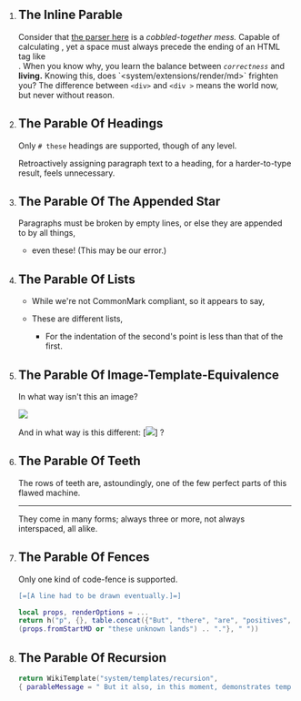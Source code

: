 1. ## The Inline Parable

   <!-- The Zeroth Parable: You cannot outrun your own shadow. -->

   Consider that [the parser here](system/extensions/render/md)
    is a _cobbled-together mess._
   Capable of calculating <?lua 6 * 7 ?>,
    yet a space must always precede the ending of an HTML tag like <br />.
   When you know why, you learn the balance between *`correctness`* and **living.**
   Knowing this, does \`<system/extensions/render/md>\` frighten you?
   The difference between `<div>` and `<div >` means the world now,
    but never without reason.

2. ## The Parable Of Headings

   Only `# these` headings are supported, though of any level.

   Retroactively assigning paragraph text to a heading,
    for a harder-to-type result, feels unnecessary.

3. ## The Parable Of The Appended Star

   Paragraphs must be broken by empty lines,
    or else they are appended to by all things,
    * even these! (This may be our error.)

4. ## The Parable Of Lists

     * While we're not CommonMark compliant, so it appears to say,
   * These are different lists,

     * For the indentation of the second's point is less than that of the first.

5. ## The Parable Of Image-Template-Equivalence

   In what way isn't this an image?

   ![](system/templates/recursion)

   And in what way is this different: \[![](system/templates/recursion)\] ?

6. ## The Parable Of Teeth

   The rows of teeth are, astoundingly, one of the few perfect parts of this flawed machine.

    - - -

   They come in many forms; always three or more, not always interspaced, all alike.

7. ## The Parable Of Fences

   Only one kind of code-fence is supported.

   ```lua
   [=[A line had to be drawn eventually.]=]
   ```

   ```t.lua
   local props, renderOptions = ...
   return h("p", {}, table.concat({"But", "there", "are", "positives", "in",
   (props.fromStartMD or "these unknown lands") .. "."}, " "))
   ```

8. ## The Parable Of Recursion

   ```t.lua
   return WikiTemplate("system/templates/recursion",
   { parableMessage = " But it also, in this moment, demonstrates template invocation." })
   ```
